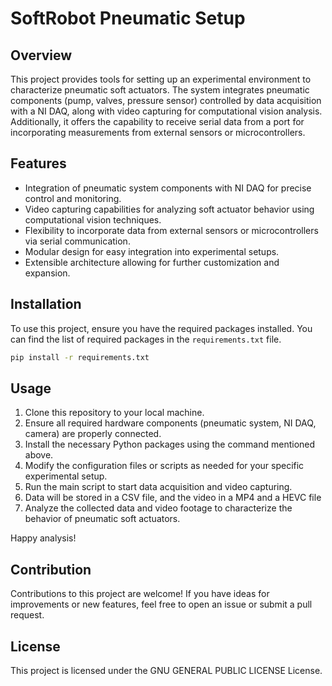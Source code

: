 # SoftRobot Pneumatic Setup

## Overview

This project provides tools for setting up an experimental environment to characterize pneumatic soft actuators. The system integrates pneumatic components (pump, valves, pressure sensor) controlled by data acquisition with a NI DAQ, along with video capturing for computational vision analysis. Additionally, it offers the capability to receive serial data from a port for incorporating measurements from external sensors or microcontrollers.

## Features

- Integration of pneumatic system components with NI DAQ for precise control and monitoring.
- Video capturing capabilities for analyzing soft actuator behavior using computational vision techniques.
- Flexibility to incorporate data from external sensors or microcontrollers via serial communication.
- Modular design for easy integration into experimental setups.
- Extensible architecture allowing for further customization and expansion.

## Installation

To use this project, ensure you have the required packages installed. You can find the list of required packages in the `requirements.txt` file.

```bash
pip install -r requirements.txt
```

## Usage

1. Clone this repository to your local machine.
2. Ensure all required hardware components (pneumatic system, NI DAQ, camera) are properly connected.
3. Install the necessary Python packages using the command mentioned above.
4. Modify the configuration files or scripts as needed for your specific experimental setup.
5. Run the main script to start data acquisition and video capturing.
6. Data will be stored in a CSV file, and the video in a MP4 and a HEVC file
7. Analyze the collected data and video footage to characterize the behavior of pneumatic soft actuators.

Happy analysis!

## Contribution

Contributions to this project are welcome! If you have ideas for improvements or new features, feel free to open an issue or submit a pull request.

## License

This project is licensed under the GNU GENERAL PUBLIC LICENSE License.